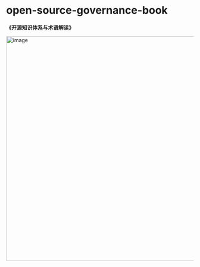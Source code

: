 # open-source-governance-book
**《开源知识体系与术语解读》**  

<img width="606" alt="image" src="https://github.com/user-attachments/assets/1e3b982d-f0f5-4fdf-94a4-932d1b21101d">
